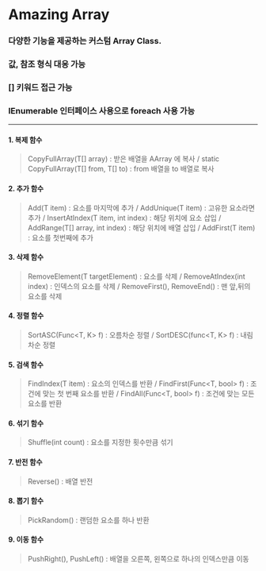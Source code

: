
# **Amazing Array**

### 다양한 기능을 제공하는 커스텀 Array Class.
### 값, 참조 형식 대응 가능
### [] 키워드 접근 가능
### IEnumerable 인터페이스 사용으로 foreach 사용 가능

---

#### 1. 복제 함수 
> CopyFullArray(T[] array) : 받은 배열을 AArray 에 복사 / static CopyFullArray(T[] from, T[] to) : from 배열을 to 배열로 복사
#### 2. 추가 함수 
> Add(T item) : 요소를 마지막에 추가 / AddUnique(T item) : 고유한 요소라면 추가 / InsertAtIndex(T item, int index) : 해당 위치에 요소 삽입 / AddRange(T[] array, int index) : 해당 위치에 배열 삽입 / AddFirst(T item) : 요소를 첫번째에 추가
#### 3. 삭제 함수 
> RemoveElement(T targetElement) : 요소를 삭제 / RemoveAtIndex(int index) : 인덱스의 요소를 삭제 / RemoveFirst(), RemoveEnd() : 맨 앞,뒤의 요소를 삭제
#### 4. 정렬 함수 
> SortASC(Func<T, K> f) : 오름차순 정렬 / SortDESC(func<T, K> f) : 내림차순 정렬
#### 5. 검색 함수 
> FindIndex(T item) : 요소의 인덱스를 반환 / FindFirst(Func<T, bool> f) : 조건에 맞는 첫 번째 요소를 반환 / FindAll(Func<T, bool> f) : 조건에 맞는 모든 요소를 반환
#### 6. 섞기 함수 
> Shuffle(int count) : 요소를 지정한 횟수만큼 섞기
#### 7. 반전 함수 
> Reverse() : 배열 반전
#### 8. 뽑기 함수 
> PickRandom() : 랜덤한 요소를 하나 반환
#### 9. 이동 함수 
> PushRight(), PushLeft() : 배열을 오른쪽, 왼쪽으로 하나의 인덱스만큼 이동
